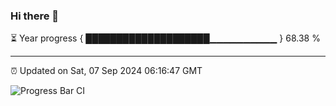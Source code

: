 ### Hi there 👋

⏳ Year progress { ████████████████████▁▁▁▁▁▁▁▁▁▁ } 68.38 %

---

⏰ Updated on Sat, 07 Sep 2024 06:16:47 GMT

![Progress Bar CI](https://github.com/liununu/liununu/workflows/Progress%20Bar%20CI/badge.svg)
